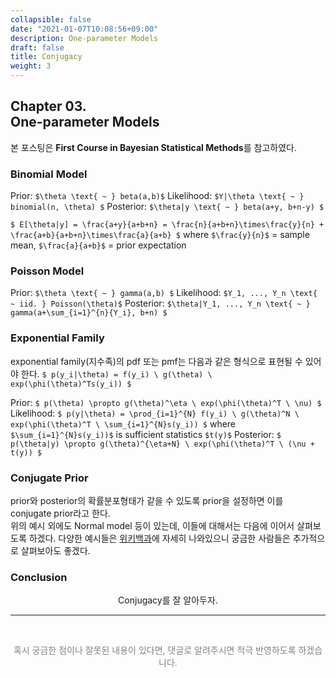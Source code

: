 ```yaml
---
collapsible: false
date: "2021-01-07T10:08:56+09:00"
description: One-parameter Models
draft: false
title: Conjugacy
weight: 3
---
```


## Chapter 03. <br> One-parameter Models
본 포스팅은 **First Course in Bayesian Statistical Methods**를 참고하였다.

### Binomial Model
Prior: `$\theta \text{ ~ } beta(a,b)$`
Likelihood: `$Y|\theta \text{ ~ } binomial(n, \theta) $`
Posterior: `$\theta|y \text{ ~ } beta(a+y, b+n-y) $`  

`$ E[\theta|y] = \frac{a+y}{a+b+n} = \frac{n}{a+b+n}\times\frac{y}{n} + \frac{a+b}{a+b+n}\times\frac{a}{a+b} $` where `$\frac{y}{n}$` = sample mean, `$\frac{a}{a+b}$` = prior expectation

### Poisson Model
Prior: `$\theta \text{ ~ } gamma(a,b) $`
Likelihood: `$Y_1, ..., Y_n \text{ ~ iid. } Poisson(\theta)$`
Posterior: `$\theta|Y_1, ..., Y_n \text{ ~ } gamma(a+\sum_{i=1}^{n}{Y_i}, b+n) $`

### Exponential Family
exponential family(지수족)의 pdf 또는 pmf는 다음과 같은 형식으로 표현될 수 있어야 한다. `$ p(y_i|\theta) = f(y_i) \ g(\theta) \ exp(\phi(\theta)^Ts(y_i)) $`

Prior: `$ p(\theta) \propto g(\theta)^\eta \ exp(\phi(\theta)^T \ \nu) $`
Likelihood: `$ p(y|\theta) = \prod_{i=1}^{N} f(y_i) \ g(\theta)^N \ exp(\phi(\theta)^T \ \sum_{i=1}^{N}s(y_i)) $` where `$\sum_{i=1}^{N}s(y_i))$` is sufficient statistics `$t(y)$`
Posterior: `$ p(\theta|y) \propto g(\theta)^{\eta+N} \ exp(\phi(\theta)^T \ (\nu + t(y)) $`

### Conjugate Prior
prior와 posterior의 확률분포형태가 같을 수 있도록 prior을 설정하면 이를 conjugate prior라고 한다.  
위의 예시 외에도 Normal model 등이 있는데, 이들에 대해서는 다음에 이어서 살펴보도록 하겠다.
다양한 예시들은 [위키백과](https://en.wikipedia.org/wiki/Conjugate_prior)에 자세히 나와있으니 궁금한 사람들은 추가적으로 살펴보아도 좋겠다.

### Conclusion
<p style='text-align: center'> Conjugacy를 잘 알아두자. </p> 

---
<br> 
<p style='text-align: center; color:gray'> 혹시 궁금한 점이나 잘못된 내용이 있다면, 댓글로 알려주시면 적극 반영하도록 하겠습니다. </p>

<br>
<br>